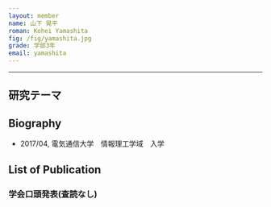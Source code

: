 ```yaml
---
layout: member
name: 山下 晃平
roman: Kohei Yamashita
fig: /fig/yamashita.jpg
grade: 学部3年
email: yamashita
---
```


---


## 研究テーマ

## Biography
- 2017/04, 電気通信大学　情報理工学域　入学


## List of Publication

### 学会口頭発表(査読なし)